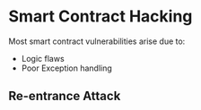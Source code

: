 # Smart Contract Hacking


Most smart contract vulnerabilities arise due to:
- Logic flaws
- Poor Exception handling


## Re-entrance Attack


